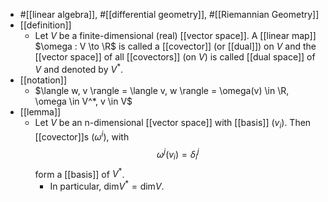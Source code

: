 - #[[linear algebra]], #[[differential geometry]], #[[Riemannian Geometry]]
- [[definition]]
	- Let $V$ be a finite-dimensional (real) [[vector space]].
	  A [[linear map]] $\omega : V \to \R$ is called a [[covector]] (or [[dual]]) on $V$ and the [[vector space]] of all [[covectors]] (on $V$) is called [[dual space]] of $V$ and denoted by $V^*$.
- [[notation]]
	- $\langle w, v \rangle = \langle v, w \rangle = \omega(v) \in \R, \omega \in V^*, v \in V$
- [[lemma]]
	- Let $V$ be an n-dimensional [[vector space]] with [[basis]] $(v_i)$.
	  Then [[covector]]s $(\omega^i)$, with
	  $$\omega^j(v_i) = \delta^j_i$$
	  form a [[basis]] of $V^*$.
		- In particular, $\text{dim}V^* = \text{dim}V$.